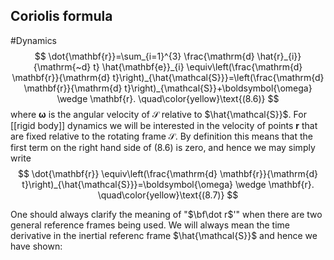 ## Coriolis formula
#Dynamics 
$$
\dot{\mathbf{r}}=\sum_{i=1}^{3} \frac{\mathrm{d} \hat{r}_{i}}{\mathrm{~d} t} \hat{\mathbf{e}}_{i} \equiv\left(\frac{\mathrm{d} \mathbf{r}}{\mathrm{d} t}\right)_{\hat{\mathcal{S}}}=\left(\frac{\mathrm{d} \mathbf{r}}{\mathrm{d} t}\right)_{\mathcal{S}}+\boldsymbol{\omega} \wedge \mathbf{r}.
\quad\color{yellow}\text{(8.6)}
$$
where $\boldsymbol{\omega}$ is the angular velocity of $\mathcal{S}$ relative to $\hat{\mathcal{S}}$.
For [[rigid body]] dynamics we will be interested in the velocity of points $\mathbf{r}$ that are fixed relative to the rotating frame $\mathcal{S}$. By definition this means that the first term on the right hand side of $(8.6)$ is zero, and hence we may simply write
$$
\dot{\mathbf{r}} \equiv\left(\frac{\mathrm{d} \mathbf{r}}{\mathrm{d} t}\right)_{\hat{\mathcal{S}}}=\boldsymbol{\omega} \wedge \mathbf{r}.
\quad\color{yellow}\text{(8.7)}
$$

One should always clarify the meaning of "$\bf\dot r$'" when there are two general reference frames being used. We will always mean the time derivative in the inertial referenc frame $\hat{\mathcal{S}}$ and hence we have shown: